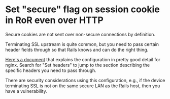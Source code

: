 # Set "secure" flag on session cookie in RoR even over HTTP

Secure cookies are not sent over non-secure connections by definition.

Terminating SSL upstream is quite common, but you need to pass certain header fields through so that Rails knows and can do the right thing.

[Here's a document](http://www.cyberciti.biz/faq/howto-linux-unix-setup-nginx-ssl-proxy/) that explains the configuration in pretty good detail for nginx. Search for "Set headers" to jump to the section describing the specific headers you need to pass through.

There are security considerations using this configuration, e.g., if the device terminating SSL is not on the same secure LAN as the Rails host, then you have a vulnerability.